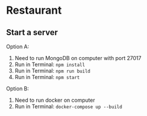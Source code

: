 # Restaurant

## Start a server

Option A:
1. Need to run MongoDB on computer with port 27017
2. Run in Terminal: `npm install`
2. Run in Terminal: `npm run build`
3. Run in Terminal: `npm start`

Option B:
1. Need to run docker on computer
2. Run in Terminal: `docker-compose up --build`
